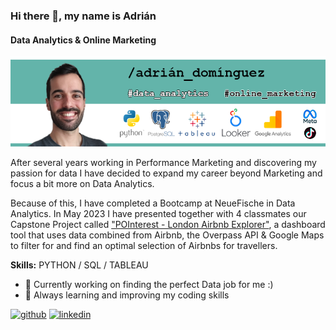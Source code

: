 ### Hi there 👋, my name is Adrián
#### Data Analytics & Online Marketing
![Data Analytics & Online Marketing](gitHub_banner.png)

After several years working in Performance Marketing and discovering my passion for data I have decided to expand my career beyond Marketing and focus a bit more on Data Analytics.

Because of this, I have completed a Bootcamp at NeueFische in Data Analytics. In May 2023 I have presented together with 4 classmates our Capstone Project called ["POInterest - London Airbnb Explorer"](https://github.com/AdriDF/My_Projects), a dashboard tool that uses data combined from Airbnb, the Overpass API & Google Maps to filter for and find an optimal selection of Airbnbs for travellers. 

**Skills:** PYTHON  / SQL / TABLEAU 

- 🔭 Currently working on finding the perfect Data job for me :) 
- 🌱  Always learning and improving my coding skills 

[<img src='https://cdn.jsdelivr.net/npm/simple-icons@3.0.1/icons/github.svg' alt='github' height='40'>](https://github.com/AdriDF) [<img src='https://cdn.jsdelivr.net/npm/simple-icons@3.0.1/icons/linkedin.svg' alt='linkedin' height='40'>](https://www.linkedin.com/in/adrian-dominguez-b5605663/)  

